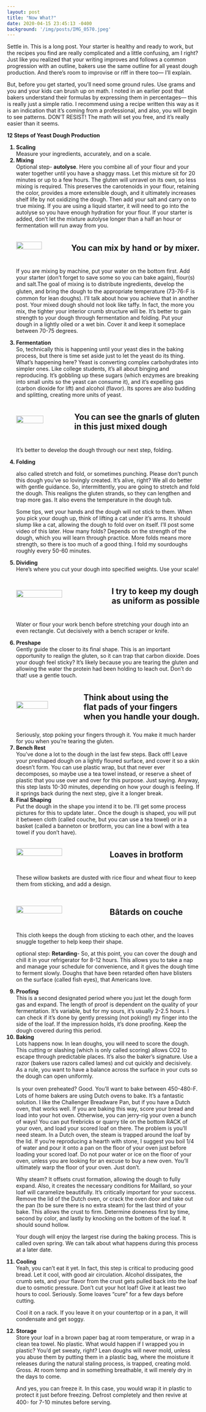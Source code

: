 ```yaml
---
layout: post
title: "Now What?"
date: 2020-04-15 23:45:13 -0400
background: '/img/posts/IMG_0570.jpeg'
---
```

<style>
            ol li {
                font-weight:bold;
            }
            li > p {
                font-weight:normal;
            }
.image-txt-container {
  display: flex;
  align-items: center;
  flex-direction: row;
  white-space: nowrap; 
  padding: 8px 0;
}
</style>

<p>Settle in. This is a long post. Your starter is healthy and ready to work, but the recipes you find are really complicated and a little confusing, am I right? Just like you realized that your writing improves and follows a common progression with an outline, bakers use the same outline for all yeast dough production. And there’s room to improvise or riff in there too— I’ll explain.</p>

<p>But, before you get started, you’ll need some ground rules. Use grams and you and your kids can brush up on math.  I noted in an earlier post that bakers understand their formulas  by expressing them in percentages— this is really just a simple ratio. I recommend using a recipe written this way as it is an indication that it’s coming from a professional, and also, you will begin to see patterns. DON’T RESIST! The math will set you free, and it’s really easier than it seems.</p>

<p style="font-weight:bold"> 12 Steps of Yeast Dough Production </p>
<ol>
    <li>Scaling</li> Measure your ingredients, accurately, and on a scale. 
    <li> Mixing </li> Optional step- <span style="font-weight:bold">autolyse</span>. Here you combine all of your flour and your water together until you have a shaggy mass. Let this mixture sit for 20 minutes or up to a few hours. The gluten will unravel on its own, so less mixing is required. This preserves the carotenoids in your flour, retaining the color, provides a more extensible dough, and it ultimately increases shelf life by not oxidizing the dough. Then add your salt and carry on to true mixing. If you are using a liquid starter, it will need to go into the autolyse so you have enough hydration for your flour. If your starter is added, don’t let the mixture autolyse longer than a half an hour or fermentation will run away from you.
    <div class="image-txt-container">
  <img src="/img/posts/dylan_mixing.jpeg" width="50%">
  <h2>
    &nbsp; You can mix by hand or by mixer.
  </h2>
</div>
<p>If you are mixing by machine, put your water on the bottom first. Add your starter (don’t forget to save some so you can bake again), flour(s) and salt.The goal of mixing is to distribute ingredients, develop the gluten, and bring the dough to the appropriate temperature (73-76￮F is common for lean doughs). I’ll talk about how you achieve that in another post. Your mixed dough should not look like taffy. In fact, the more you mix, the tighter your interior crumb structure will be. It’s better to gain strength to your dough through fermentation and folding. Put your dough in a lightly oiled or a wet bin. Cover it and keep it someplace between 70-75 degrees.</p>

  <li>Fermentation</li> So, technically this is happening until your yeast dies in the baking process, but there is time set aside just to let the yeast do its thing. What’s happening here? Yeast is converting complex carbohydrates into simpler ones. Like college students, it’s all about binging and reproducing. It’s gobbling up these sugars (which enzymes are breaking into small units so the yeast can consume it), and it’s expelling gas (carbon dioxide for lift) and alcohol (flavor). Its spores are also budding and splitting, creating more units of yeast. 
      <div class="image-txt-container">
  <img src="/img/posts/fermentation.jpeg" width="50%">
  <h2>
    &nbsp; You can see the gnarls of gluten <br/> &nbsp;&nbsp;in this just mixed dough
  </h2>
</div>
<p>It’s better to develop the dough through our next step, folding.</p>
<li>Folding</li><p>also called stretch and fold, or sometimes punching. Please don’t punch this dough you’ve so lovingly created. It’s alive, right? We all do better with gentle guidance. So, intermittently, you are going to stretch and fold the dough. This realigns the gluten strands, so they can lengthen and trap more gas. It also evens the temperature in the dough tub.</p>
<p>Some tips, wet your hands and the dough will not stick to them. When you pick your dough up, think of lifting a cat under it’s arms. It should slump like a cat, allowing the dough to fold over on itself. I’ll post some video of this later. How many folds? Depends on the strength of the dough, which you will learn through practice. More folds means more strength, so there is too much of a good thing. I fold my sourdoughs roughly every 50-60 minutes.</p>
<li>Dividing</li>Here’s where you cut your dough into specified weights. Use your scale! 
<div class="image-txt-container">
  <img src="/img/posts/dividing.jpeg" width="50%">
  <h2>
    &nbsp; I try to keep my dough <br/> &nbsp;&nbsp;as uniform as possible
  </h2>
</div>
<p>Water or flour your work bench before stretching your dough into an even rectangle. Cut decisively with a bench scraper or knife.</p>

<li>Preshape</li>Gently guide the closer to its final shape. This is an important opportunity to realign the gluten, so it can trap that carbon dioxide. Does your dough feel sticky? It’s likely because you are tearing the gluten and allowing the water the protein had been holding to leach out. Don’t do that! use a gentle touch.
<div class="image-txt-container">
  <img src="/img/posts/preshape.jpeg" width="50%">
  <h2>
    &nbsp; Think about using the <br/> &nbsp;&nbsp;flat pads of your fingers <br/> &nbsp;&nbsp;when you handle your dough.
  </h2>
</div>
Seriously, stop poking your fingers through it. You make it much harder for you when you’re tearing the gluten.
<li>Bench Rest</li> You’ve done a lot to the dough in the last few steps. Back off! Leave your preshaped dough on a lightly floured surface, and cover it so a skin doesn’t form. You can use plastic wrap, but that never ever decomposes, so maybe use a tea towel instead, or reserve a sheet of plastic that you use over and over for this purpose. Just saying. Anyway, this step lasts 10-30 minutes, depending on how your dough is feeling. If it springs back during the next step, give it a longer break.
<li> Final Shaping</li> Put the dough in the shape you intend it to be. I’ll get some process pictures for this  to update later.. Once the dough is shaped, you will put it between cloth (called couche, but you can use a tea towel) or in a basket (called a banneton or brotform, you can line a bowl with a tea towel if you don’t have).
<div class="image-txt-container">
  <img src="/img/posts/final_shaping.jpeg" width="50%">
  <h2>
   &nbsp;Loaves in brotform
  </h2>
</div>
<p>These willow baskets are dusted with rice flour and wheat flour to keep them from sticking, and add a design.</p>
<div class="image-txt-container">
  <img src="/img/posts/batards.jpeg" width="50%">
  <h2>
   &nbsp;Bâtards on couche
  </h2>
</div>
<p>This cloth keeps the dough from sticking to each other, and the loaves snuggle together to help keep their shape.</p>
<p>optional step: <span style="font-weight:bold">Retarding</span>- So, at this point, you can cover the dough and chill it in your refrigerator for 8-12 hours. This allows you to take a nap and manage your schedule for convenience, and it gives the dough time to ferment slowly.  Doughs that have been retarded often have blisters on the surface (called fish eyes), that Americans love. </p>

<li>Proofing</li>  This is a second designated period where you just let the dough form gas and expand. The length of proof is dependent on the quality of your fermentation. It’s variable, but for my sours, it’s usually 2-2.5 hours. I can check if it’s done by gently pressing (not poking!) my finger into the side of the loaf. If the impression holds, it’s done proofing. Keep the dough covered during this period.
<li>Baking</li> Lots happens now. In lean doughs, you will need to score the dough. This cutting or slashing (which is only called scoring) allows CO2 to escape through predictable places. It’s also the baker’s signature. Use a razor (bakers use razors called lames) and cut quickly and decisively. As a rule, you want to have a balance across the surface in your cuts so the dough can open uniformly. 
<p> Is your oven preheated? Good. You’ll want to bake between 450-480￮F. Lots of home bakers are using Dutch ovens to bake. It’s a fantastic solution. I like the Challenger Breadware Pan, but if you have a Dutch oven, that works well. If you are baking this way, score your bread and load into your hot oven. Otherwise, you can jerry-rig your oven a bunch of ways! You can put firebricks or quarry tile on the bottom RACK of your oven, and load your scored loaf on there. The problem is you’ll need steam. In a Dutch oven, the steam is trapped around the loaf by the lid. If you’re reproducing a hearth with stone, I suggest you boil 1/4 of water and pour it onto a pan on the floor of your oven just before loading your scored loaf. Do not pour water or ice on the floor of your oven, unless you are looking for an excuse to buy a new oven. You’ll ultimately warp the floor of your oven. Just don’t.</p>
<p>Why steam? It offsets crust formation, allowing the dough to fully expand. Also, it creates the necessary conditions for Maillard, so your loaf will caramelize beautifully. It’s critically important for your success. Remove the lid of the Dutch oven, or crack the oven door and take out the pan (to be sure there is no extra steam) for the last third of your bake. This allows the crust to firm. Determine doneness first by time, second by color, and lastly by knocking on the bottom of the loaf. It should sound hollow.</p>
<p>Your dough will enjoy the largest rise during the baking process. This is called oven spring.  We can talk about what happens during this process at a later date.</p>
<li>Cooling</li> Yeah, you can’t eat it yet. In fact, this step is critical to producing good bread. Let it cool, with good air circulation. Alcohol dissipates, the crumb sets, and your flavor from the crust gets pulled back into the loaf due to osmotic pressure. Don’t cut your hot loaf! Give it at least two hours to cool. Seriously. Some loaves “cure” for a few days before cutting.
<p>Cool it on a rack. If you leave it on your countertop or in a pan, it will condensate and get soggy.</p>
<li>Storage</li>Store your loaf in a brown paper bag at room temperature, or wrap in a clean tea towel. No plastic. What would happen if I wrapped you in plastic? You’d get sweaty, right? Lean doughs will never mold, unless you abuse them by putting them in a plastic bag, where the moisture it releases during the natural staling process, is trapped, creating mold. Gross. At room temp and in something breathable, it will merely dry in the days to come.
<p>And yes, you can freeze it. In this case, you would wrap it in plastic to protect it just before freezing. Defrost completely and then revive at 400￮ for 7-10 minutes before serving.</p>
</ol> 

